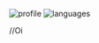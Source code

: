 ![profile] ![languages]

[profile]: https://github-readme-stats.vercel.app/api?username=oKess&show_icons=true&theme=material-palenight
[languages]: https://github-readme-stats.vercel.app/api/top-langs/?username=oKess&theme=material-palenight

//Oi
